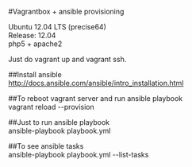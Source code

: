 #Vagrantbox + ansible provisioning  

Ubuntu 12.04 LTS (precise64)  
Release:	12.04  
php5 + apache2  

Just do vagrant up and vagrant ssh.  

##Install ansible  
http://docs.ansible.com/ansible/intro_installation.html  

##To reboot vagrant server and run ansible playbook  
vagrant reload --provision  

##Just to run ansible playbook  
ansible-playbook playbook.yml  

##To see ansible tasks  
ansible-playbook playbook.yml --list-tasks  
